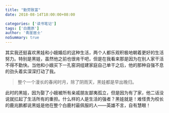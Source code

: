 ```yaml
---
title: "勤劳致富"
date: 2018-08-14T18:00:00+08:00

categories: ['读书笔记']
tags: ['白鹿原']
author: '青崖居士'
noSummary: true
---
```


其实我还挺喜欢黑娃和小娥婚后的这种生活，两个人都乐观积极地朝着更好的生活努力。特别是黑娃，虽然他之前也很肯干吧，但是在我看来那是因为在别人家干活不得不勤快。当他和小娥买下一孔窑洞组建家庭自己单干之后，他的那种自强不息的劲头着实深深打动了我。

> 整个一个漫长的春闲时月，除了阴雨天，黑娃都是早出晚归。

此时的黑娃，因为娶了小娥被所有亲戚朋友鄙夷孤立，但是因为有了家，他二话没说就扛起了生活所有的重担。什么样的人是生活的强者？黑娃就是！难怪贵为校长的鹿兆鹏都说黑娃是他在整个白鹿村最佩服的人——英雄不言，自有慧眼！